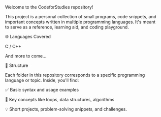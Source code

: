 Welcome to the CodeforStudies repository!

This project is a personal collection of small programs, code snippets, and important concepts written in multiple programming languages. It's meant to serve as a reference, learning aid, and coding playground.

🌐 Languages Covered

C / C++

And more to come...

📁 Structure

Each folder in this repository corresponds to a specific programming language or topic. Inside, you'll find:

✅ Basic syntax and usage examples

🧠 Key concepts like loops, data structures, algorithms

💡 Short projects, problem-solving snippets, and challenges.

